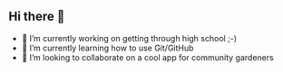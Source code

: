 ## Hi there 👋

- 🔭 I’m currently working on getting through high school ;-)
- 🌱 I’m currently learning how to use Git/GitHub
- 👯 I’m looking to collaborate on a cool app for community gardeners
<!--
**StudentCHS/StudentCHS** is a ✨ _special_ ✨ repository because its `README.md` (this file) appears on your GitHub profile.

Here are some ideas to get you started:
- 🤔 I’m looking for help with ...
- 💬 Ask me about ...
- 📫 How to reach me: ...
- 😄 Pronouns: ...
- ⚡ Fun fact: ...
-->
